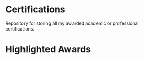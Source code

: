 # Certifications
Repository for storing all my awarded academic or professional certifications.

# Highlighted Awards

